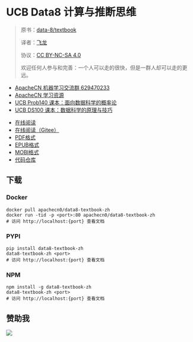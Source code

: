 # UCB Data8 计算与推断思维

> 原书：[data-8/textbook](https://github.com/data-8/textbook/)
> 
> 译者：[飞龙](https://github.com/wizardforcel)
> 
> 协议：[CC BY-NC-SA 4.0](http://creativecommons.org/licenses/by-nc-sa/4.0/)
> 
> 欢迎任何人参与和完善：一个人可以走的很快，但是一群人却可以走的更远。

+   [ApacheCN 机器学习交流群 629470233](http://shang.qq.com/wpa/qunwpa?idkey=30e5f1123a79867570f665aa3a483ca404b1c3f77737bc01ec520ed5f078ddef)
+   [ApacheCN 学习资源](http://www.apachecn.org/)
+   [UCB Prob140 课本：面向数据科学的概率论](https://github.com/apachecn/prob140-textbook-zh)
+ [UCB DS100 课本：数据科学的原理与技巧](https://github.com/apachecn/ds100-textbook-zh)

<!-- break -->

+ [在线阅读](https://data8.apachecn.org)
+ [在线阅读（Gitee）](https://apachecn.gitee.io/data8-textbook-zh/)
+ [PDF格式](https://www.gitbook.com/download/pdf/book/wizardforcel/data8-textbook)
+ [EPUB格式](https://www.gitbook.com/download/epub/book/wizardforcel/data8-textbook)
+ [MOBI格式](https://www.gitbook.com/download/mobi/book/wizardforcel/data8-textbook)
+ [代码仓库](https://github.com/apachecn/data8-textbook-zh)


## 下载

### Docker

```
docker pull apachecn0/data8-textbook-zh
docker run -tid -p <port>:80 apachecn0/data8-textbook-zh
# 访问 http://localhost:{port} 查看文档
```

### PYPI

```
pip install data8-textbook-zh
data8-textbook-zh <port>
# 访问 http://localhost:{port} 查看文档
```

### NPM

```
npm install -g data8-textbook-zh
data8-textbook-zh <port>
# 访问 http://localhost:{port} 查看文档
```

## 赞助我

![](img/qr_alipay.png)
